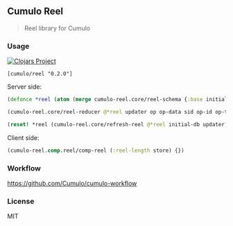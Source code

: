 
Cumulo Reel
------

> Reel library for Cumulo

### Usage

[![Clojars Project](https://img.shields.io/clojars/v/cumulo/reel.svg)](https://clojars.org/cumulo/reel)

```edn
[cumulo/reel "0.2.0"]
```

Server side:

```clojure
(defonce *reel (atom (merge cumulo-reel.core/reel-schema {:base initial-db, :db initial-db})))

(cumulo-reel.core/reel-reducer @*reel updater op op-data sid op-id op-time)

(reset! *reel (cumulo-reel.core/refresh-reel @*reel initial-db updater))
```

Client side:

```clojure
(cumulo-reel.comp.reel/comp-reel (:reel-length store) {})
```

### Workflow

https://github.com/Cumulo/cumulo-workflow

### License

MIT
